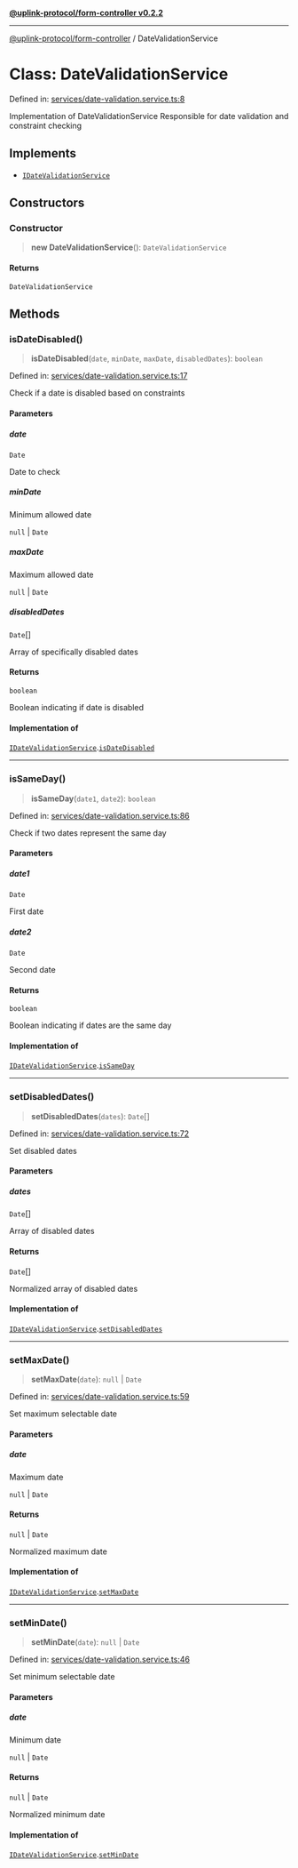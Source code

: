[**@uplink-protocol/form-controller v0.2.2**](../README.md)

***

[@uplink-protocol/form-controller](../globals.md) / DateValidationService

# Class: DateValidationService

Defined in: [services/date-validation.service.ts:8](https://github.com/jmkcoder/uplink-protocol-calendar/blob/9a15037d7723ff15fbca8c4cbbcd3a222733e98e/src/services/date-validation.service.ts#L8)

Implementation of DateValidationService
Responsible for date validation and constraint checking

## Implements

- [`IDateValidationService`](../interfaces/IDateValidationService.md)

## Constructors

### Constructor

> **new DateValidationService**(): `DateValidationService`

#### Returns

`DateValidationService`

## Methods

### isDateDisabled()

> **isDateDisabled**(`date`, `minDate`, `maxDate`, `disabledDates`): `boolean`

Defined in: [services/date-validation.service.ts:17](https://github.com/jmkcoder/uplink-protocol-calendar/blob/9a15037d7723ff15fbca8c4cbbcd3a222733e98e/src/services/date-validation.service.ts#L17)

Check if a date is disabled based on constraints

#### Parameters

##### date

`Date`

Date to check

##### minDate

Minimum allowed date

`null` | `Date`

##### maxDate

Maximum allowed date

`null` | `Date`

##### disabledDates

`Date`[]

Array of specifically disabled dates

#### Returns

`boolean`

Boolean indicating if date is disabled

#### Implementation of

[`IDateValidationService`](../interfaces/IDateValidationService.md).[`isDateDisabled`](../interfaces/IDateValidationService.md#isdatedisabled)

***

### isSameDay()

> **isSameDay**(`date1`, `date2`): `boolean`

Defined in: [services/date-validation.service.ts:86](https://github.com/jmkcoder/uplink-protocol-calendar/blob/9a15037d7723ff15fbca8c4cbbcd3a222733e98e/src/services/date-validation.service.ts#L86)

Check if two dates represent the same day

#### Parameters

##### date1

`Date`

First date

##### date2

`Date`

Second date

#### Returns

`boolean`

Boolean indicating if dates are the same day

#### Implementation of

[`IDateValidationService`](../interfaces/IDateValidationService.md).[`isSameDay`](../interfaces/IDateValidationService.md#issameday)

***

### setDisabledDates()

> **setDisabledDates**(`dates`): `Date`[]

Defined in: [services/date-validation.service.ts:72](https://github.com/jmkcoder/uplink-protocol-calendar/blob/9a15037d7723ff15fbca8c4cbbcd3a222733e98e/src/services/date-validation.service.ts#L72)

Set disabled dates

#### Parameters

##### dates

`Date`[]

Array of disabled dates

#### Returns

`Date`[]

Normalized array of disabled dates

#### Implementation of

[`IDateValidationService`](../interfaces/IDateValidationService.md).[`setDisabledDates`](../interfaces/IDateValidationService.md#setdisableddates)

***

### setMaxDate()

> **setMaxDate**(`date`): `null` \| `Date`

Defined in: [services/date-validation.service.ts:59](https://github.com/jmkcoder/uplink-protocol-calendar/blob/9a15037d7723ff15fbca8c4cbbcd3a222733e98e/src/services/date-validation.service.ts#L59)

Set maximum selectable date

#### Parameters

##### date

Maximum date

`null` | `Date`

#### Returns

`null` \| `Date`

Normalized maximum date

#### Implementation of

[`IDateValidationService`](../interfaces/IDateValidationService.md).[`setMaxDate`](../interfaces/IDateValidationService.md#setmaxdate)

***

### setMinDate()

> **setMinDate**(`date`): `null` \| `Date`

Defined in: [services/date-validation.service.ts:46](https://github.com/jmkcoder/uplink-protocol-calendar/blob/9a15037d7723ff15fbca8c4cbbcd3a222733e98e/src/services/date-validation.service.ts#L46)

Set minimum selectable date

#### Parameters

##### date

Minimum date

`null` | `Date`

#### Returns

`null` \| `Date`

Normalized minimum date

#### Implementation of

[`IDateValidationService`](../interfaces/IDateValidationService.md).[`setMinDate`](../interfaces/IDateValidationService.md#setmindate)

